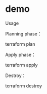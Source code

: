 # demo
Usage

Planning phase：

terraform plan

Apply phase：

terraform apply

Destroy：

terraform destroy

